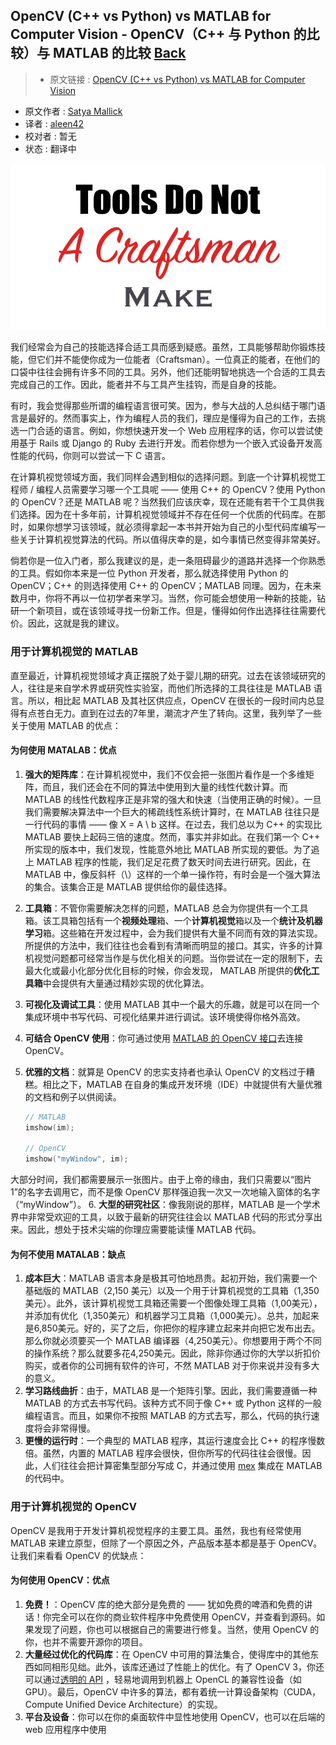 ## OpenCV (C++ vs Python) vs MATLAB for Computer Vision - OpenCV（C++ 与 Python 的比较）与 MATLAB 的比较 [**Back**](./../translation.md)

> * 原文链接 : [OpenCV (C++ vs Python) vs MATLAB for Computer Vision](http://www.learnopencv.com/opencv-c-vs-python-vs-matlab-for-computer-vision/)
* 原文作者 : [Satya Mallick](http://www.learnopencv.com/about/)
* 译者 : [aleen42](https://github.com/aleen42) 
* 校对者 : 暂无
* 状态 : 翻译中


![](./1.jpg)

我们经常会为自己的技能选择合适工具而感到疑惑。虽然，工具能够帮助你锻炼技能，但它们并不能使你成为一位能者（Craftsman）。一位真正的能者，在他们的口袋中往往会拥有许多不同的工具。另外，他们还能明智地挑选一个合适的工具去完成自己的工作。因此，能者并不与工具产生挂钩，而是自身的技能。

有时，我会觉得那些所谓的编程语言很可笑。因为，参与大战的人总纠结于哪门语言是最好的。然而事实上，作为编程人员的我们，理应是懂得为自己的工作，去挑选一门合适的语言。例如，你想快速开发一个 Web 应用程序的话，你可以尝试使用基于 Rails 或 Django 的 Ruby 去进行开发。而若你想为一个嵌入式设备开发高性能的代码，你则可以尝试一下 C 语言。

在计算机视觉领域方面，我们同样会遇到相似的选择问题。到底一个计算机视觉工程师 / 编程人员需要学习哪一个工具呢 —— 使用 C++ 的 OpenCV？使用 Python 的 OpenCV？还是 MATLAB 呢？当然我们应该庆幸，现在还能有若干个工具供我们选择。因为在十多年前，计算机视觉领域并不存在任何一个优质的代码库。在那时，如果你想学习该领域，就必须得拿起一本书并开始为自己的小型代码库编写一些关于计算机视觉算法的代码。所以值得庆幸的是，如今事情已然变得非常美好。

倘若你是一位入门者，那么我建议的是，走一条阻碍最少的道路并选择一个你熟悉的工具。假如你本来是一位 Python 开发者，那么就选择使用 Python 的 OpenCV；C++ 的则选择使用 C++ 的 OpenCV；MATLAB 同理。因为，在未来数月中，你将不再以一位初学者来学习。当然，你可能会想使用一种新的技能，钻研一个新项目，或在该领域寻找一份新工作。但是，懂得如何作出选择往往需要代价。因此，这就是我的建议。

### 用于计算机视觉的 MATLAB

直至最近，计算机视觉领域才真正摆脱了处于婴儿期的研究。过去在该领域研究的人，往往是来自学术界或研究性实验室，而他们所选择的工具往往是 MATLAB 语言。所以，相比起 MATLAB 及其社区供应点，OpenCV 在很长的一段时间内总显得有点苍白无力。直到在过去的7年里，潮流才产生了转向。这里，我列举了一些关于使用 MATLAB 的优点：

#### 为何使用 MATALAB：优点

1. **强大的矩阵库**：在计算机视觉中，我们不仅会把一张图片看作是一个多维矩阵，而且，我们还会在不同的算法中使用到大量的线性代数计算。而 MATLAB 的线性代数程序正是非常的强大和快速（当使用正确的时候）。一旦我们需要解决算法中一个巨大的稀疏线性系统计算时，在 MATLAB 往往只是一行代码的事情 —— 像 X = A \ b 这样。在过去，我们总以为 C++ 的实现比 MATLAB 要快上起码三倍的速度。然而，事实并非如此。在我们第一个 C++ 所实现的版本中，我们发现，性能意外地比 MATLAB 所实现的要低。为了追上 MATLAB 程序的性能，我们足足花费了数天时间去进行研究。因此，在 MATLAB 中，像反斜杆（\）这样的一个单一操作符，有时会是一个强大算法的集合。该集合正是 MATLAB 提供给你的最佳选择。
2. **工具箱**：不管你需要解决怎样的问题，MATLAB 总会为你提供有一个工具箱。该工具箱包括有一个**视频处理**箱、一个**计算机视觉**箱以及一个**统计及机器学习**箱。这些箱在开发过程中，会为我们提供有大量不同而有效的算法实现。所提供的方法中，我们往往也会看到有清晰而明显的接口。其实，许多的计算机视觉问题都可经常当作是与优化相关的问题。当你尝试在一定的限制下，去最大化或最小化部分优化目标的时候，你会发现， MATLAB 所提供的**优化工具箱**中会提供有大量通过精妙实现的优化算法。
3. **可视化及调试工具**：使用 MATLAB 其中一个最大的乐趣，就是可以在同一个集成环境中书写代码、可视化结果并进行调试。该环境使得你格外高效。
4. **可结合 OpenCV 使用**：你可通过使用 [MATLAB 的 OpenCV 接口](http://www.mathworks.com/matlabcentral/fileexchange/47953-computer-vision-system-toolbox-opencv-interface)去连接 OpenCV。
5. **优雅的文档**：就算是 OpenCV 的忠实支持者也承认 OpenCV 的文档过于糟糕。相比之下，MATLAB 在自身的集成开发环境（IDE）中就提供有大量优雅的文档和例子以供阅读。

    ```cpp
    // MATLAB
    imshow(im);
    
    // OpenCV
    imshow("myWindow", im);
    ```
大部分时间，我们都需要展示一张图片。由于上帝的缘由，我们只需要以“图片 1”的名字去调用它，而不是像 OpenCV 那样强迫我一次又一次地输入窗体的名字（“myWindow”）。
6. **大型的研究社区**：像我刚说的那样，MATLAB 是一个学术界中非常受欢迎的工具，以致于最新的研究往往会以 MATLAB 代码的形式分享出来。因此，想处于技术尖端的你理应需要能读懂 MATLAB 代码。

#### 为何不使用 MATALAB：缺点

1. **成本巨大**：MATLAB 语言本身是极其可怕地昂贵。起初开始，我们需要一个基础版的 MATLAB（2,150 美元）以及一个用于计算机视觉的工具箱（1,350美元）。此外，该计算机视觉工具箱还需要一个图像处理工具箱（1,00美元），并添加有优化（1,350美元）和机器学习工具箱（1,000美元）。总共，加起来是6,850美元。好的，买了之后，你把你的程序建立起来并向把它发布出去。那么你就必须要买一个 MATLAB 编译器（4,250美元）。你想要用于两个不同的操作系统？那么就要多花4,250美元。因此，除非你通过你的大学以折扣价购买，或者你的公司拥有软件的许可，不然 MATLAB 对于你来说并没有多大的意义。
2. **学习路线曲折**：由于，MATLAB 是一个矩阵引擎。因此，我们需要遵循一种 MATLAB 的方式去书写代码。该种方式不同于像 C++ 或 Python 这样的一般编程语言。而且，如果你不按照 MATLAB 的方式去写，那么，代码的执行速度将会非常得慢。
3. **更慢的运行时**：一个典型的 MATLAB 程序，其运行速度会比 C++ 的程序慢数倍。虽然，内置的 MATLAB 程序会很快，但你所写的代码往往会很慢。因此，人们往往会把计算密集型部分写成 C，并通过使用 [mex](http://www.mathworks.com/help/matlab/ref/mex.html) 集成在 MATLAB 的代码中。

### 用于计算机视觉的 OpenCV

OpenCV 是我用于开发计算机视觉程序的主要工具。虽然，我也有经常使用 MATLAB 来建立原型，但除了一个原因之外，产品版本基本都是基于 OpenCV。让我们来看看 OpenCV 的优缺点：

#### 为何使用 OpenCV：优点

1. **免费！**：OpenCV 库的绝大部分是免费的 —— 犹如免费的啤酒和免费的讲话！你完全可以在你的商业软件程序中免费使用 OpenCV，并查看到源码。如果发现了问题，你也可以根据自己的需要进行修复。当然，使用 OpenCV 的你，也并不需要开源你的项目。
2. **大量经过优化的代码库**：在 OpenCV 中可用的算法集合，使得库中的其他东西如同相形见绌。此外，该库还通过了性能上的优化。有了 OpenCV 3，你还可以通过[透明的 API](http://www.learnopencv.com/opencv-transparent-api/) ，轻易地调用到机器上 OpenCL 的兼容性设备（如 GPU）。最后，OpenCV 中许多的算法，都有着统一计算设备架构（CUDA，Compute Unified Device Architecture）的实现。
3. **平台及设备**：你可以在你的桌面软件中显性地使用 OpenCV，也可以在后端的 web 应用程序中使用
